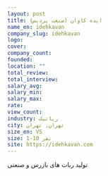 ```yaml
---
layout: post
title: ایده کاوان (صنعت پردیس)
name_en: idehkavan
company_slug: idehkavan
logo: 
cover: 
company_count:
founded:
location: ""
total_review: 
total_interview: 
salary_avg: 
salary_min: 
salary_max: 
rate: 
view_count: 
industry: رباتیک
city: تهران, تهران
size_en: VS
size: 1-10 نفر
site: https://idehkavan.com
---
```


تولید ربات های بازرس و صنعتی
